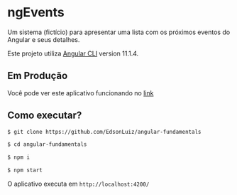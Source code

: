 # ngEvents
Um sistema (fictício) para apresentar uma lista com os próximos eventos do Angular e seus detalhes.

Este projeto utiliza [Angular CLI](https://github.com/angular/angular-cli) version 11.1.4.

## Em Produção
Você pode ver este aplicativo funcionando no [link](https://angular-fundamentals-git-main-edsonrodrigues.vercel.app/)


## Como executar?

```bash
$ git clone https://github.com/EdsonLuiz/angular-fundamentals

$ cd angular-fundamentals

$ npm i

$ npm start
```
O aplicativo executa em `http://localhost:4200/`
